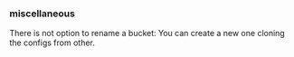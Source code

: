 ### miscellaneous

There is not option to rename a bucket: You can create a new one cloning the configs from other. 
